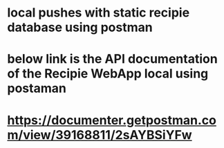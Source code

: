 # local pushes with static recipie database using postman

# below link is the API documentation of the Recipie WebApp local using postaman

# https://documenter.getpostman.com/view/39168811/2sAYBSiYFw
 
